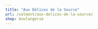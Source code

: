 ```yaml
---
title: "Aux Délices de la Source"
url: /valmont/aux-delices-de-la-source/
shop: boulangerie
---
```


